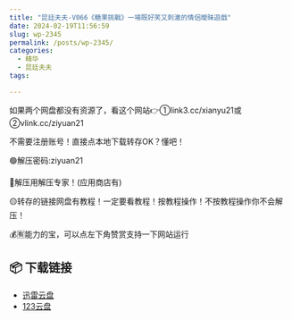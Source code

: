 ```yaml
---
title: "昆廷夫夫-V066《糖果挑戰》一場既好笑又刺激的情侶曖昧遊戲"
date: 2024-02-19T11:56:59
slug: wp-2345
permalink: /posts/wp-2345/
categories:
  - 精华
  - 昆廷夫夫
tags:

---
```


如果两个网盘都没有资源了，看这个网站👉①link3.cc/xianyu21或②vlink.cc/ziyuan21

不需要注册账号！直接点本地下载转存OK？懂吧！

🟢解压密码:ziyuan21

🔵解压用解压专家！(应用商店有)

🟡转存的链接网盘有教程！一定要看教程！按教程操作！不按教程操作你不会解压！

💰🈶能力的宝，可以点左下角赞赏支持一下网站运行

## 📦 下载链接
- [迅雷云盘](https://blziyuan21.com/pay-download/2345?key=754e19f125&down_id=0)
- [123云盘](https://blziyuan21.com/pay-download/2345?key=754e19f125&down_id=1)

